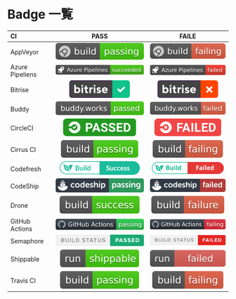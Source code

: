 # Badge 一覧

|CI|PASS|FAILE|
|:--|:-:|:-:|
|AppVeyor|![AppVeyor PASS](./appveyor-pass.svg)|![AppVeyor FAILE](./appveyor-fail.svg)|
|Azure Pipeliens|![Azure Pipeliens PASS](./azure-pipelines-pass.svg)|![Azure Pipeliens FAILE](./azure-pipelines-fail.svg)|
|Bitrise|![Bitrise PASS](./bitrise-pass.svg)|![Bitrise FAILE](./bitrise-fail.svg)|
|Buddy|![Buddy PASS](./buddy-works-pass.svg)|![Buddy FAILE](./buddy-works-fail.svg)|
|CircleCI|![CircleCI PASS](./circleci-pass.svg)|![CircleCI FAILE](./circleci-fail.svg)|
|Cirrus CI|![Cirrus CI PASS](./cirrus-ci-pass.svg)|![Cirrus CI FAILE](./cirrus-ci-fail.svg)|
|Codefresh|![Codefresh PASS](./codefresh-pass.svg)|![Codefresh FAILE](./codefresh-fail.svg)|
|CodeShip|![CodeShip PASS](./codeship-pass.svg)|![CodeShip FAILE](./codeship-fail.svg)|
|Drone|![Drone PASS](./drone-pass.svg)|![Drone FAILE](./drone-fail.svg)|
|GitHub Actions|![GitHub Actions PASS](./github-actions-pass.svg)|![GitHub Actions FAILE](./github-actions-fail.svg)|
|Semaphore|![Semaphore PASS](./semaphore-pass.svg)|![Semaphore FAILE](./semaphore-fail.svg)|
|Shippable|![Shippable PASS](./shippable-pass.svg)|![Shippable FAILE](./shippable-fail.svg)|
|Travis CI|![Travis CI PASS](./travis-ci-pass.svg)|![Travis CI FAILE](./travis-ci-fail.svg)|
